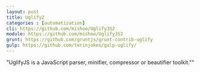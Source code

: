 ```yaml
---
layout: post
title: Uglify2
categories : [automatization]
cli: https://github.com/mishoo/UglifyJS2
module: https://github.com/mishoo/UglifyJS2
grunt: https://github.com/gruntjs/grunt-contrib-uglify
gulp: https://github.com/terinjokes/gulp-uglify/
---
```


"UglifyJS is a JavaScript parser, minifier, compressor or beautifier toolkit.""
